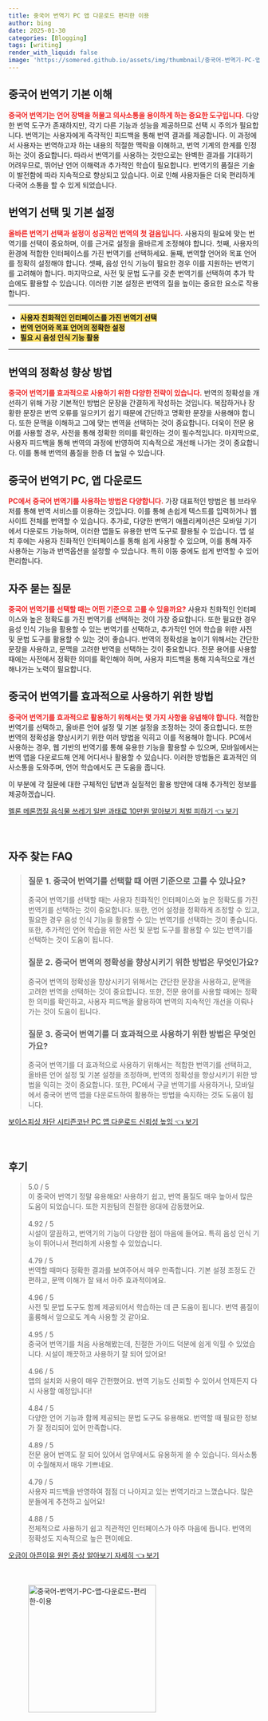 ```yaml
---
title: 중국어 번역기 PC 앱 다운로드 편리한 이용
author: bing
date: 2025-01-30
categories: [Blogging]
tags: [writing]
render_with_liquid: false
image: 'https://somered.github.io/assets/img/thumbnail/중국어-번역기-PC-앱-다운로드-편리한-이용.webp'
---
```



<h2 id='중국어_번역기_기본_이해'>중국어 번역기 기본 이해</h2>

<p><b><span style="color: #ee2323;">중국어 번역기는 언어 장벽을 허물고 의사소통을 용이하게 하는 중요한 도구입니다.</span></b> 다양한 번역 도구가 존재하지만, 각기 다른 기능과 성능을 제공하므로 선택 시 주의가 필요합니다. 번역기는 사용자에게 즉각적인 피드백을 통해 번역 결과를 제공합니다. 이 과정에서 사용자는 번역하고자 하는 내용의 적절한 맥락을 이해하고, 번역 기계의 한계를 인정하는 것이 중요합니다. 따라서 번역기를 사용하는 것만으로는 완벽한 결과를 기대하기 어려우므로, 뛰어난 언어 이해력과 추가적인 학습이 필요합니다. 번역기의 품질은 기술이 발전함에 따라 지속적으로 향상되고 있습니다. 이로 인해 사용자들은 더욱 편리하게 다국어 소통을 할 수 있게 되었습니다.</p>

<h2 id='번역기_선택_및_기본_설정'>번역기 선택 및 기본 설정</h2>

<p><b><span style="color: #ee2323;">올바른 번역기 선택과 설정이 성공적인 번역의 첫 걸음입니다.</span></b> 사용자의 필요에 맞는 번역기를 선택이 중요하며, 이를 근거로 설정을 올바르게 조정해야 합니다. 첫째, 사용자의 환경에 적합한 인터페이스를 가진 번역기를 선택하세요. 둘째, 번역할 언어와 목표 언어를 정확히 설정해야 합니다. 셋째, 음성 인식 기능이 필요한 경우 이를 지원하는 번역기를 고려해야 합니다. 마지막으로, 사전 및 문법 도구를 갖춘 번역기를 선택하여 추가 학습에도 활용할 수 있습니다. 이러한 기본 설정은 번역의 질을 높이는 중요한 요소로 작용합니다.</p>

<hr />

<ul>
    <li><b><span style="background-color: #ffe066;">사용자 친화적인 인터페이스를 가진 번역기 선택</span></b></li>
    <li><b><span style="background-color: #ffe066;">번역 언어와 목표 언어의 정확한 설정</span></b></li>
    <li><b><span style="background-color: #ffe066;">필요 시 음성 인식 기능 활용</span></b></li>
</ul>

<hr />

<h2 id='번역의_정확성_향상_방법'>번역의 정확성 향상 방법</h2>

<p><b><span style="color: #ee2323;">중국어 번역기를 효과적으로 사용하기 위한 다양한 전략이 있습니다.</span></b> 번역의 정확성을 개선하기 위해 가장 기본적인 방법은 문장을 간결하게 작성하는 것입니다. 복잡하거나 장황한 문장은 번역 오류를 일으키기 쉽기 때문에 간단하고 명확한 문장을 사용해야 합니다. 또한 문맥을 이해하고 그에 맞는 번역을 선택하는 것이 중요합니다. 더욱이 전문 용어를 사용할 경우, 사전을 통해 정확한 의미를 확인하는 것이 필수적입니다. 마지막으로, 사용자 피드백을 통해 번역의 과정에 반영하여 지속적으로 개선해 나가는 것이 중요합니다. 이를 통해 번역의 품질을 한층 더 높일 수 있습니다.</p>

<h2 id='중국어_번역기_PC_앱_다운로드'>중국어 번역기 PC, 앱 다운로드</h2>

<p><b><span style="color: #ee2323;">PC에서 중국어 번역기를 사용하는 방법은 다양합니다.</span></b> 가장 대표적인 방법은 웹 브라우저를 통해 번역 서비스를 이용하는 것입니다. 이를 통해 손쉽게 텍스트를 입력하거나 웹사이트 전체를 번역할 수 있습니다. 추가로, 다양한 번역기 애플리케이션은 모바일 기기에서 다운로드 가능하며, 이러한 앱들도 유용한 번역 도구로 활용될 수 있습니다. 앱 설치 후에는 사용자 친화적인 인터페이스를 통해 쉽게 사용할 수 있으며, 이를 통해 자주 사용하는 기능과 번역옵션을 설정할 수 있습니다. 특히 이동 중에도 쉽게 번역할 수 있어 편리합니다.</p>

<h2 id='자주_묻는_질문'>자주 묻는 질문</h2>

<p><b><span style="color: #ee2323;">중국어 번역기를 선택할 때는 어떤 기준으로 고를 수 있을까요?</span></b> 사용자 친화적인 인터페이스와 높은 정확도를 가진 번역기를 선택하는 것이 가장 중요합니다. 또한 필요한 경우 음성 인식 기능을 활용할 수 있는 번역기를 선택하고, 추가적인 언어 학습을 위한 사전 및 문법 도구를 활용할 수 있는 것이 좋습니다. 번역의 정확성을 높이기 위해서는 간단한 문장을 사용하고, 문맥을 고려한 번역을 선택하는 것이 중요합니다. 전문 용어를 사용할 때에는 사전에서 정확한 의미를 확인해야 하며, 사용자 피드백을 통해 지속적으로 개선해나가는 노력이 필요합니다.</p>

<h2 id='번역기_효과적으로_활용하기'>중국어 번역기를 효과적으로 사용하기 위한 방법</h2>

<p><b><span style="color: #ee2323;">중국어 번역기를 효과적으로 활용하기 위해서는 몇 가지 사항을 유념해야 합니다.</span></b> 적합한 번역기를 선택하고, 올바른 언어 설정 및 기본 설정을 조정하는 것이 중요합니다. 또한 번역의 정확성을 향상시키기 위한 여러 방법을 익히고 이를 적용해야 합니다. PC에서 사용하는 경우, 웹 기반의 번역기를 통해 유용한 기능을 활용할 수 있으며, 모바일에서는 번역 앱을 다운로드해 언제 어디서나 활용할 수 있습니다. 이러한 방법들은 효과적인 의사소통을 도와주며, 언어 학습에서도 큰 도움을 줍니다.</p>

<p>이 부분에 각 질문에 대한 구체적인 답변과 실질적인 활용 방안에 대해 추가적인 정보를 제공하겠습니다.</p>


<p><a class="click-button" title="멜론 메론껍질 음식물 쓰레기 일반 과태료 10만원 알아보기 처벌 피하기" href="https://somered.github.io/posts/%EB%A9%9C%EB%A1%A0-%EB%A9%94%EB%A1%A0%EA%BB%8D%EC%A7%88-%EC%9D%8C%EC%8B%9D%EB%AC%BC-%EC%93%B0%EB%A0%88%EA%B8%B0-%EC%9D%BC%EB%B0%98-%EA%B3%BC%ED%83%9C%EB%A3%8C-10%EB%A7%8C%EC%9B%90-%EC%95%8C%EC%95%84%EB%B3%B4%EA%B8%B0-%EC%B2%98%EB%B2%8C-%ED%94%BC%ED%95%98%EA%B8%B0/" rel="dofollow">멜론 메론껍질 음식물 쓰레기 일반 과태료 10만원 알아보기 처벌 피하기 👈 보기</a></p><br>
<h2 id='자주_찾는_FAQ'>자주 찾는 FAQ</h2>
<div itemscope="" itemtype="https://schema.org/FAQPage"> <blockquote> <div itemscope="" itemprop="mainEntity" itemtype="https://schema.org/Question"> <h3 itemprop="name">질문 1. 중국어 번역기를 선택할 때 어떤 기준으로 고를 수 있나요?</h3> <div itemscope="" itemprop="acceptedAnswer" itemtype="https://schema.org/Answer"> <span itemprop="text"> <p>중국어 번역기를 선택할 때는 사용자 친화적인 인터페이스와 높은 정확도를 가진 번역기를 선택하는 것이 중요합니다. 또한, 언어 설정을 정확하게 조정할 수 있고, 필요한 경우 음성 인식 기능을 활용할 수 있는 번역기를 선택하는 것이 좋습니다. 또한, 추가적인 언어 학습을 위한 사전 및 문법 도구를 활용할 수 있는 번역기를 선택하는 것이 도움이 됩니다.</p> </span> </div> </div> <div itemscope="" itemprop="mainEntity" itemtype="https://schema.org/Question"> <h3 itemprop="name">질문 2. 중국어 번역의 정확성을 향상시키기 위한 방법은 무엇인가요?</h3> <div itemscope="" itemprop="acceptedAnswer" itemtype="https://schema.org/Answer"> <span itemprop="text"> <p>중국어 번역의 정확성을 향상시키기 위해서는 간단한 문장을 사용하고, 문맥을 고려한 번역을 선택하는 것이 중요합니다. 또한, 전문 용어를 사용할 때에는 정확한 의미를 확인하고, 사용자 피드백을 활용하여 번역의 지속적인 개선을 이뤄나가는 것이 도움이 됩니다.</p> </span> </div> </div> <div itemscope="" itemprop="mainEntity" itemtype="https://schema.org/Question"> <h3 itemprop="name">질문 3. 중국어 번역기를 더 효과적으로 사용하기 위한 방법은 무엇인가요?</h3> <div itemscope="" itemprop="acceptedAnswer" itemtype="https://schema.org/Answer"> <span itemprop="text"> <p>중국어 번역기를 더 효과적으로 사용하기 위해서는 적합한 번역기를 선택하고, 올바른 언어 설정 및 기본 설정을 조정하며, 번역의 정확성을 향상시키기 위한 방법을 익히는 것이 중요합니다. 또한, PC에서 구글 번역기를 사용하거나, 모바일에서 중국어 번역 앱을 다운로드하여 활용하는 방법을 숙지하는 것도 도움이 됩니다.</p> </span> </div> </div> </blockquote> </div>
<p><a class="click-button" title="보이스피싱 차단 시티즌코난 PC 앱 다운로드 신뢰성 높임" href="https://somered.github.io/posts/%EB%B3%B4%EC%9D%B4%EC%8A%A4%ED%94%BC%EC%8B%B1-%EC%B0%A8%EB%8B%A8-%EC%8B%9C%ED%8B%B0%EC%A6%8C%EC%BD%94%EB%82%9C-PC-%EC%95%B1-%EB%8B%A4%EC%9A%B4%EB%A1%9C%EB%93%9C-%EC%8B%A0%EB%A2%B0%EC%84%B1-%EB%86%92%EC%9E%84/" rel="dofollow">보이스피싱 차단 시티즌코난 PC 앱 다운로드 신뢰성 높임 👈 보기</a></p><br>
<h2 id='후기'>후기</h2>
<div itemscope itemtype="https://schema.org/Product">
  <blockquote>
  <div itemprop="review" itemscope itemtype="https://schema.org/Review">
      <div itemprop="reviewRating" itemscope itemtype="https://schema.org/Rating"> <span itemprop="ratingValue">5.0</span> / <span itemprop="bestRating">5</span> </div>
      <span itemprop="reviewBody">이 중국어 번역기 정말 유용해요! 사용하기 쉽고, 번역 품질도 매우 높아서 많은 도움이 되었습니다. 또한 지원팀의 친절한 응대에 감동했어요.</span>
  </div>
  <br>
  <div itemprop="review" itemscope itemtype="https://schema.org/Review">
      <div itemprop="reviewRating" itemscope itemtype="https://schema.org/Rating"> <span itemprop="ratingValue">4.92</span> / <span itemprop="bestRating">5</span> </div>
      <span itemprop="reviewBody">시설이 깔끔하고, 번역기의 기능이 다양한 점이 마음에 들어요. 특히 음성 인식 기능이 뛰어나서 편리하게 사용할 수 있었습니다.</span>
  </div>
  <br>
  <div itemprop="review" itemscope itemtype="https://schema.org/Review">
      <div itemprop="reviewRating" itemscope itemtype="https://schema.org/Rating"> <span itemprop="ratingValue">4.79</span> / <span itemprop="bestRating">5</span> </div>
      <span itemprop="reviewBody">번역할 때마다 정확한 결과를 보여주어서 매우 만족합니다. 기본 설정 조정도 간편하고, 문맥 이해가 잘 돼서 아주 효과적이에요.</span>
  </div>
  <br>
  <div itemprop="review" itemscope itemtype="https://schema.org/Review">
      <div itemprop="reviewRating" itemscope itemtype="https://schema.org/Rating"> <span itemprop="ratingValue">4.96</span> / <span itemprop="bestRating">5</span> </div>
      <span itemprop="reviewBody">사전 및 문법 도구도 함께 제공되어서 학습하는 데 큰 도움이 됩니다. 번역 품질이 훌륭해서 앞으로도 계속 사용할 것 같아요.</span>
  </div>
  <br>
  <div itemprop="review" itemscope itemtype="https://schema.org/Review">
      <div itemprop="reviewRating" itemscope itemtype="https://schema.org/Rating"> <span itemprop="ratingValue">4.95</span> / <span itemprop="bestRating">5</span> </div>
      <span itemprop="reviewBody">중국어 번역기를 처음 사용해봤는데, 친절한 가이드 덕분에 쉽게 익힐 수 있었습니다. 시설이 깨끗하고 사용하기 잘 되어 있어요!</span>
  </div>
  <br>
  <div itemprop="review" itemscope itemtype="https://schema.org/Review">
      <div itemprop="reviewRating" itemscope itemtype="https://schema.org/Rating"> <span itemprop="ratingValue">4.96</span> / <span itemprop="bestRating">5</span> </div>
      <span itemprop="reviewBody">앱의 설치와 사용이 매우 간편했어요. 번역 기능도 신뢰할 수 있어서 언제든지 다시 사용할 예정입니다!</span>
  </div>
  <br>
  <div itemprop="review" itemscope itemtype="https://schema.org/Review">
      <div itemprop="reviewRating" itemscope itemtype="https://schema.org/Rating"> <span itemprop="ratingValue">4.84</span> / <span itemprop="bestRating">5</span> </div>
      <span itemprop="reviewBody">다양한 언어 기능과 함께 제공되는 문법 도구도 유용해요. 번역할 때 필요한 정보가 잘 정리되어 있어 만족합니다.</span>
  </div>
  <br>
  <div itemprop="review" itemscope itemtype="https://schema.org/Review">
      <div itemprop="reviewRating" itemscope itemtype="https://schema.org/Rating"> <span itemprop="ratingValue">4.89</span> / <span itemprop="bestRating">5</span> </div>
      <span itemprop="reviewBody">전문 용어 번역도 잘 되어 있어서 업무에서도 유용하게 쓸 수 있습니다. 의사소통이 수월해져서 매우 기쁘네요.</span>
  </div>
  <br>
  <div itemprop="review" itemscope itemtype="https://schema.org/Review">
      <div itemprop="reviewRating" itemscope itemtype="https://schema.org/Rating"> <span itemprop="ratingValue">4.79</span> / <span itemprop="bestRating">5</span> </div>
      <span itemprop="reviewBody">사용자 피드백을 반영하여 점점 더 나아지고 있는 번역기라고 느꼈습니다. 많은 분들에게 추천하고 싶어요!</span>
  </div>
  <br>
  <div itemprop="review" itemscope itemtype="https://schema.org/Review">
      <div itemprop="reviewRating" itemscope itemtype="https://schema.org/Rating"> <span itemprop="ratingValue">4.88</span> / <span itemprop="bestRating">5</span> </div>
      <span itemprop="reviewBody">전체적으로 사용하기 쉽고 직관적인 인터페이스가 아주 마음에 듭니다. 번역의 정확성도 지속적으로 높은 편이에요.</span>
  </div>
  </blockquote>
</div>
<p><a class="click-button" title="오금이 아픈이유 원인 증상 알아보기 자세히" href="https://somered.github.io/posts/%EC%98%A4%EA%B8%88%EC%9D%B4-%EC%95%84%ED%94%88%EC%9D%B4%EC%9C%A0-%EC%9B%90%EC%9D%B8-%EC%A6%9D%EC%83%81-%EC%95%8C%EC%95%84%EB%B3%B4%EA%B8%B0-%EC%9E%90%EC%84%B8%ED%9E%88/" rel="dofollow">오금이 아픈이유 원인 증상 알아보기 자세히 👈 보기</a></p><br>
<figure class="image"><img src="https://somered.github.io/assets/img/thumbnail/중국어-번역기-PC-앱-다운로드-편리한-이용.webp" alt="중국어-번역기-PC-앱-다운로드-편리한-이용" width="256" height="256"></figure>